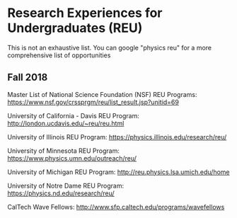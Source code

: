 # Research Experiences for Undergraduates (REU)

This is not an exhaustive list.  You can google "physics reu" for a more comprehensive list of opportunities

## Fall 2018

Master List of National Science Foundation (NSF) REU Programs: <https://www.nsf.gov/crssprgm/reu/list_result.jsp?unitid=69>


University of California - Davis REU Program: <http://london.ucdavis.edu/~reu/reu.html>

University of Illinois REU Program: <https://physics.illinois.edu/research/reu/>

University of Minnesota REU Program: <https://www.physics.umn.edu/outreach/reu/>

University of Michigan REU Program: <http://reu.physics.lsa.umich.edu/home>

University of Notre Dame REU Program: <https://physics.nd.edu/research/reu/>

CalTech Wave Fellows: <http://www.sfp.caltech.edu/programs/wavefellows>
